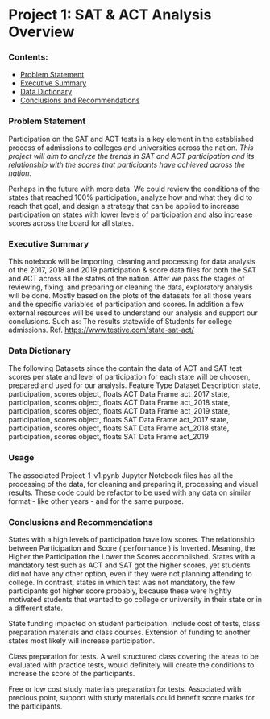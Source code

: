 # Project 1: SAT & ACT Analysis Overview

### Contents:
- [Problem Statement](#Problem-Statement)
- [Executive Summary](#Executive-Summary)
- [Data Dictionary](#Data-Dictionary)
- [Conclusions and Recommendations](#Conclusions-and-Recommendations)

### Problem Statement 

Participation on the SAT and ACT tests is a key element in the established process of admissions to colleges and universities across the nation. *This project will aim to analyze the trends in SAT and ACT participation and its relationship with the scores that participants have achieved across the nation.* 

Perhaps in the future with more data. We could review the conditions of the states that reached 100% participation, analyze how and what they did to reach that goal, and design a strategy that can be applied to increase participation on states with lower levels of participation and also increase scores across the board for all states.

### Executive Summary

This notebook will be importing, cleaning and processing for data analysis of the 2017, 2018 and 2019 participation & score data files for both the SAT and ACT across all the states of the nation. After we pass the stages of reviewing, fixing, and preparing or cleaning the data, exploratory analysis will be done. Mostly based on the plots of the datasets for all those years and the specific variables of participation and scores. In addition a few external resources will be used to understand our analysis and support our conclusions. Such as: The results statewide of Students for college admissions. Ref. https://www.testive.com/state-sat-act/

### Data Dictionary

The following Datasets since the contain the data of ACT and SAT test scores per state and level of participation for each state will be choosen, prepared and used for our analysis.
Feature	Type	Dataset	Description
state, participation, scores	object, floats	ACT	Data Frame act_2017
state, participation, scores	object, floats	ACT	Data Frame act_2018
state, participation, scores	object, floats	ACT	Data Frame act_2019
state, participation, scores	object, floats	SAT	Data Frame act_2017
state, participation, scores	object, floats	SAT	Data Frame act_2018
state, participation, scores	object, floats	SAT	Data Frame act_2019

### Usage

The associated Project-1-v1.pynb Jupyter Notebook files has all the processing of the data, for cleaning and preparing it, processing and visual results. These code could be refactor to be used with any data on similar format - like other years - and for the same purpose.


### Conclusions and Recommendations

States with a high levels of participation have low scores. The relationship between Participation and Score ( performance ) is Inverted. Meaning, the Higher the Participation the Lower the Scores accomplished. States with a mandatory test such as ACT and SAT got the higher scores, yet students did not have any other option, even if they were not planning attending to college. In contrast, states in which test was not mandatory, the few participants got higher score probably, because these were hightly motivated students that wanted to go college or university in their state or in a different state.

State funding impacted on student participation. Include cost of tests, class preparation materials and class courses. Extension of funding to another states most likely will increase participation. <br>

Class preparation for tests. A well structured class covering the areas to be evaluated with practice tests, would definitely will create the conditions to increase the score of the participants. <br>

Free or low cost study materials preparation for tests. Associated with precious point, support with study materials could benefit score marks for the participants.<br>
